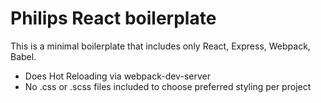 # Philips React boilerplate

This is a minimal boilerplate that includes only React, Express, Webpack, Babel.
- Does Hot Reloading via webpack-dev-server
- No .css or .scss files included to choose preferred styling per project